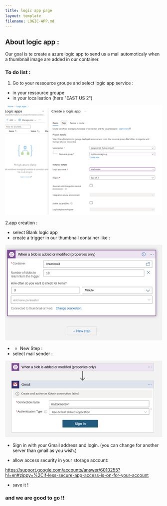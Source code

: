 ```yaml
---
title: logic app page
layout: template
filename: LOGIC-APP.md
--- 
```


## About logic app :

 Our goal is te create a azure logic app to send us a mail automoticaly when a thumbnail image are added in our container.

 ### To do list :

 1. Go to your ressource groupe and select logic app service :

- in your ressource groupe
- in your localisation (here "EAST US 2")

 ![alt text](./images/CE-logic-app.png)

2.app creation :

- select Blank logic app
- create a trigger in our thumbnail container like :

 ![alt text](./images/LA-blobTrigger.png)

- + New Step :
- select mail sender :

 ![alt text](./images/CE-gmail-sender.png)

 - Sign in with your Gmail address and login.
(you can change for another server than gmail as you wish.)

- allow access security in your storage account:

https://support.google.com/accounts/answer/6010255?hl=en#zippy=%2Cif-less-secure-app-access-is-on-for-your-account

- save it !

### and we are good to go !!